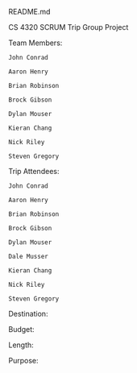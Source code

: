 README.md

CS 4320 SCRUM Trip Group Project


Team Members: 

	John Conrad
    
    Aaron Henry
    
    Brian Robinson
    
    Brock Gibson
    
    Dylan Mouser
    
    Kieran Chang
    
    Nick Riley
    
    Steven Gregory
    
Trip Attendees:

	John Conrad
    
    Aaron Henry
    
    Brian Robinson
    
    Brock Gibson
    
    Dylan Mouser
    
    Dale Musser
    
    Kieran Chang
    
    Nick Riley
    
    Steven Gregory
    
    
Destination:

Budget:

Length:

Purpose: